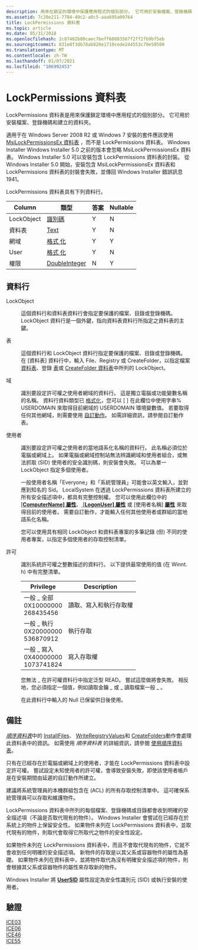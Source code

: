```yaml
---
description: 用來在鎖定的環境中保護應用程式的個別部分。 它可用於安裝檔案、登錄機碼和建立的資料夾。
ms.assetid: 7c20e211-7704-49c2-a0c5-aaa695a09764
title: LockPermissions 資料表
ms.topic: article
ms.date: 05/31/2018
ms.openlocfilehash: 2c07402b80caec7beff68083567f2ff2fb9bf5eb
ms.sourcegitcommit: 831e8f3db78ab820e1710cede244553c70e50500
ms.translationtype: MT
ms.contentlocale: zh-TW
ms.lasthandoff: 01/07/2021
ms.locfileid: "106992453"
---
```

# <a name="lockpermissions-table"></a>LockPermissions 資料表

LockPermissions 資料表是用來保護鎖定環境中應用程式的個別部分。 它可用於安裝檔案、登錄機碼和建立的資料夾。

適用于在 Windows Server 2008 R2 或 Windows 7 安裝的套件應該使用 [MsiLockPermissionsEx 資料表](msilockpermissionsex-table.md) ，而不是 LockPermissions 資料表。 Windows Installer Windows Installer 5.0 之前的版本會忽略 MsiLockPermissionsEx 資料表。 Windows Installer 5.0 可以安裝包含 LockPermissions 資料表的封裝。 從 Windows Installer 5.0 開始，安裝包含 MsiLockPermissionsEx 資料表和 LockPermissions 資料表的封裝會失敗，並傳回 Windows Installer 錯誤訊息1941。

LockPermissions 資料表具有下列資料行。



| Column     | 類型                               | 答案 | Nullable |
|------------|------------------------------------|-----|----------|
| LockObject | [識別碼](identifier.md)       | Y   | N        |
| 資料表      | [Text](text.md)                   | Y   | N        |
| 網域     | [格式 化](formatted.md)         | Y   | Y        |
| User       | [格式 化](formatted.md)         | Y   | N        |
| 權限 | [DoubleInteger](doubleinteger.md) | N   | Y        |



 

## <a name="columns"></a>資料行

<dl> <dt>

<span id="LockObject"></span><span id="lockobject"></span><span id="LOCKOBJECT"></span>LockObject
</dt> <dd>

這個資料行和資料表資料行會指定要保護的檔案、目錄或登錄機碼。 LockObject 資料行是一個外鍵，指向資料表資料行所指定之資料表的主鍵。

</dd> <dt>

<span id="Table"></span><span id="table"></span><span id="TABLE"></span>表
</dt> <dd>

這個資料行和 LockObject 資料行指定要保護的檔案、目錄或登錄機碼。 在 [資料表] 資料行中，輸入 File、Registry 或 CreateFolder，以指定檔案 [資料表](file-table.md)、登錄 [表](registry-table.md)或 [CreateFolder 資料表](createfolder-table.md)中所列的 LockObject。

</dd> <dt>

<span id="Domain"></span><span id="domain"></span><span id="DOMAIN"></span>域
</dt> <dd>

識別要設定許可權之使用者網域的資料行。 這是獨立電腦或功能變數名稱的名稱。 資料行資料類型已 [格式化](formatted.md)，您可以 \[ \] 在此欄位中使用字串% USERDOMAIN 來取得目前網域的 USERDOMAIN 環境變數值。 若要取得任何其他網域，則需要使用 [自訂動作](custom-actions.md)。 如需詳細資訊，請參閱自訂動作表。

</dd> <dt>

<span id="User"></span><span id="user"></span><span id="USER"></span>使用者
</dt> <dd>

識別要設定許可權之使用者的當地語系化名稱的資料行。 此名稱必須位於電腦或網域上。 如果電腦或網域控制站無法辨識網域和使用者組合，或無法抓取 (SID) 使用者的安全識別碼，則安裝會失敗。 可以為單一 LockObject 指定多個使用者。

一般使用者名稱「Everyone」和「系統管理員」可能會以英文輸入，並對應到知名的 Sid。 LocalSystem 在透過 LockPermissions 資料表所建立的所有安全描述項中，都具有完整控制權。 您可以使用此欄位中的 [ [**ComputerName] 屬性**](computername.md)、[ [**LogonUser] 屬性**](logonuser.md) 或 [使用者名稱] [**屬性**](username.md) 來取得目前的使用者。 需要自訂動作，才能輸入任何其他使用者或群組的當地語系化名稱。

您可以使用具有相同 LockObject 和資料表專案的多筆記錄 (但) 不同的使用者專案，以指定多個使用者的存取控制清單。

</dd> <dt>

<span id="Permission"></span><span id="permission"></span><span id="PERMISSION"></span>許可
</dt> <dd>

識別系統許可權之整數描述的資料行。 以下提供最常使用的值 (在 Winnt. h) 中有完整清單。



| Privilege                                                              | Description                     |
|------------------------------------------------------------------------|---------------------------------|
| 一般 \_ 全部<br/> 0X10000000<br/> 268435456<br/>     | 讀取、寫入和執行存取權 |
| 一般 \_ 執行<br/> 0X20000000<br/> 536870912<br/> | 執行存取                  |
| 一般 \_ 寫入<br/> 0X40000000<br/> 1073741824<br/>  | 寫入存取權                    |



 

您無法 \_ 在許可權資料行中指定泛型 READ。 嘗試這麼做將會失敗。 相反地，您必須指定一個值，例如讀取金鑰 \_ 或 \_ 讀取檔案一般 \_ 。

在此資料行中輸入的 Null 已保留供日後使用。

</dd> </dl>

## <a name="remarks"></a>備註

[*順序資料表*](s-gly.md)中的 [InstallFiles](installfiles-action.md)、 [WriteRegistryValues](writeregistryvalues-action.md)和 [CreateFolders](createfolders-action.md)動作會處理此資料表中的資訊。 如需使用 *順序資料表* 的詳細資訊，請參閱 [使用順序資料表](using-a-sequence-table.md)。

只有在已經存在於電腦或網域上的使用者，才能在 LockPermissions 資料表中設定許可權。 嘗試設定未知使用者的許可權，會導致安裝失敗，即使該使用者帳戶是在安裝期間由延遲的自訂動作所建立。

建議將系統管理員的本機群組包含在 (ACL) 的所有存取控制清單中。 這可確保系統管理員可以存取和維護物件。

LockPermissions 資料表中所列的每個檔案、登錄機碼或目錄都會收到明確的安全描述項（不論是否取代現有的物件）。 Windows Installer 會嘗試在已經存在於系統上的物件上保留安全性。 如果物件未列在 LockPermissions 資料表中，並取代現有的物件，則取代會取得它所取代之物件的安全性設定。

如果物件未列在 LockPermissions 資料表中，而且不會取代現有的物件，它就不會收到任何明確的安全描述項。 新物件的存取是以其父系或容器物件的屬性為基礎。 如果物件未列在資料表中，並將物件取代為沒有明確安全描述項的物件，則會根據其父系或容器物件的屬性來存取新的物件。

Windows Installer 將 [**UserSID**](usersid.md) 屬性設定為安全性識別元 (SID) 或執行安裝的使用者。

## <a name="validation"></a>驗證

<dl>

[ICE03](ice03.md)  
[ICE06](ice06.md)  
[ICE46](ice46.md)  
[ICE55](ice55.md)  
</dl>

 

 




